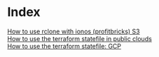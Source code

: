 # Index

[How to use rclone with ionos (profitbricks) S3](/rclone-ionos)  
[How to use the terraform statefile in public clouds](/terraform-statefile)  
[How to use the terraform statefile: GCP](/terraform-statefile-gcp)  
